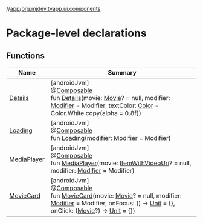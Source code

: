 //[app](../../index.md)/[org.mjdev.tvapp.ui.components](index.md)

# Package-level declarations

## Functions

| Name | Summary |
|---|---|
| [Details](-details.md) | [androidJvm]<br>@[Composable](https://developer.android.com/reference/kotlin/androidx/compose/runtime/Composable.html)<br>fun [Details](-details.md)(movie: [Movie](../org.mjdev.tvapp.data/-movie/index.md)? = null, modifier: [Modifier](https://developer.android.com/reference/kotlin/androidx/compose/ui/Modifier.html) = Modifier, textColor: [Color](https://developer.android.com/reference/kotlin/androidx/compose/ui/graphics/Color.html) = Color.White.copy(alpha = 0.8f)) |
| [Loading](-loading.md) | [androidJvm]<br>@[Composable](https://developer.android.com/reference/kotlin/androidx/compose/runtime/Composable.html)<br>fun [Loading](-loading.md)(modifier: [Modifier](https://developer.android.com/reference/kotlin/androidx/compose/ui/Modifier.html) = Modifier) |
| [MediaPlayer](-media-player.md) | [androidJvm]<br>@[Composable](https://developer.android.com/reference/kotlin/androidx/compose/runtime/Composable.html)<br>fun [MediaPlayer](-media-player.md)(movie: [ItemWithVideoUri](../org.mjdev.tvapp.base.interfaces/-item-with-video-uri/index.md)? = null, modifier: [Modifier](https://developer.android.com/reference/kotlin/androidx/compose/ui/Modifier.html) = Modifier) |
| [MovieCard](-movie-card.md) | [androidJvm]<br>@[Composable](https://developer.android.com/reference/kotlin/androidx/compose/runtime/Composable.html)<br>fun [MovieCard](-movie-card.md)(movie: [Movie](../org.mjdev.tvapp.data/-movie/index.md)? = null, modifier: [Modifier](https://developer.android.com/reference/kotlin/androidx/compose/ui/Modifier.html) = Modifier, onFocus: () -&gt; [Unit](https://kotlinlang.org/api/latest/jvm/stdlib/kotlin/-unit/index.html) = {}, onClick: ([Movie](../org.mjdev.tvapp.data/-movie/index.md)?) -&gt; [Unit](https://kotlinlang.org/api/latest/jvm/stdlib/kotlin/-unit/index.html) = {}) |
